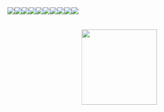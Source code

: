 <div style="display: flex;" align="center">
  <img src="https://img.shields.io/badge/HTML5-E34F26?style=for-the-badge&logo=html5&logoColor=white" />
  
  <img src="https://img.shields.io/badge/CSS3-1572B6?style=for-the-badge&logo=css3&logoColor=white" />
  
  <img src="https://img.shields.io/badge/JavaScript-323330?style=for-the-badge&logo=javascript&logoColor=F7DF1E" />
  
  <img src="https://img.shields.io/badge/TypeScript-007ACC?style=for-the-badge&logo=typescript&logoColor=white" />
  
  <img src="https://img.shields.io/badge/Node%20js-339933?style=for-the-badge&logo=nodedotjs&logoColor=white" />
  
  <img src="https://img.shields.io/badge/React-20232A?style=for-the-badge&logo=react&logoColor=61DAFB" />
  
  <img src="https://img.shields.io/badge/Dart-0175C2?style=for-the-badge&logo=dart&logoColor=white" />
  
  <img src="https://img.shields.io/badge/Flutter-02569B?style=for-the-badge&logo=flutter&logoColor=white" />
  
  <img src="https://img.shields.io/badge/Express%20js-000000?style=for-the-badge&logo=express&logoColor=white" />
  
  <img src="https://img.shields.io/badge/MongoDB-4EA94B?style=for-the-badge&logo=mongodb&logoColor=white" />
</div>
<br />
<br />
<div align="center">
  <img height="170px" src="https://github-readme-streak-stats.herokuapp.com?user=ThiNs7&theme=dark" />
</div>
